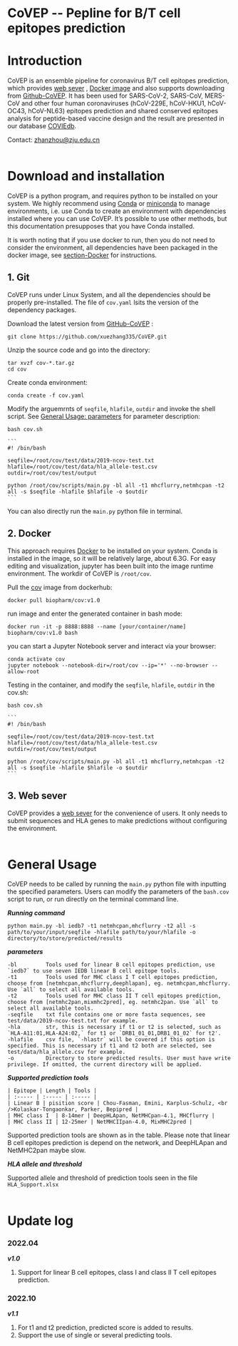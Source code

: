 # CoVEP -- Pepline for B/T cell epitopes prediction

# Introduction
CoVEP is an ensemble pipeline for coronavirus B/T cell epitopes prediction, which provides [web sever](https://pgx.zju.edu.cn/coviedb2/pipeline.html) , [Docker image](https://hub.docker.com/repository/docker/zhangxue123/cov) and also supports downloading from [Github-CoVEP](https://github.com/xuezhang335/CoVEP). It has been used for SARS-CoV-2, SARS-CoV, MERS-CoV and other four human coronaviruses (hCoV-229E, hCoV-HKU1, hCoV-OC43, hCoV-NL63) epitopes prediction and shared conserved epitopes analysis for peptide-based vaccine design and the result are presented in our database [COVIEdb](http://biopharm.zju.edu.cn/coviedb2/).

Contact: zhanzhou@zju.edu.cn
<br><br>

# Download and installation
CoVEP is a python program, and requires python to be installed on your system. We highly recommend using [Conda](https://www.anaconda.com/products/distribution) or [miniconda](https://docs.conda.io/en/latest/miniconda.html) to manage environments, i.e. use Conda to create an environment with dependencies installed where you can use CoVEP. It’s possible to use other methods, but this documentation presupposes that you have Conda installed.

It is worth noting that if you use docker to run, then you do not need to consider the environment, all dependencies have been packaged in the docker image, see [section-Docker](#docker) for instructions.

## 1. Git
CoVEP runs under Linux System, and all the dependencies should be properly pre-installed. The file of `cov.yaml` lsits the version of the dependency packages.

Download the latest version from [GitHub-CoVEP](https://github.com/xuezhang335/CoVEP) :

    git clone https://github.com/xuezhang335/CoVEP.git

Unzip the source code and go into the directory:

    tar xvzf cov-*.tar.gz
    cd cov

Create conda environment:

    conda create -f cov.yaml

Modify the arguemrnts of `seqfile`, `hlafile`, `outdir` and invoke the shell script. See [General Usage: parameters](#general-usage) for parameter description:

    bash cov.sh

    ```
    #! /bin/bash

    seqfile=/root/cov/test/data/2019-ncov-test.txt
    hlafile=/root/cov/test/data/hla_allele-test.csv
    outdir=/root/cov/test/output

    python /root/cov/scripts/main.py -bl all -t1 mhcflurry,netmhcpan -t2 all -s $seqfile -hlafile $hlafile -o $outdir
    ```
You can also directly run the `main.py` python file in terminal.


## 2. Docker
This approach requires [Docker](https://docs.docker.com/) to be installed on your system. Conda is installed in the image, so it will be relatively large, about 6.3G. For easy editing and visualization, jupyter has been built into the image runtime environment. The workdir of CoVEP is `/root/cov`.

Pull the [cov](https://hub.docker.com/repository/docker/zhangxue123/cov) image from dockerhub:

    docker pull biopharm/cov:v1.0

run image and enter the generated container in bash mode:

    docker run -it -p 8888:8888 --name [your/container/name] biopharm/cov:v1.0 bash

you can start a Jupyter Notebook server and interact via your browser:

    conda activate cov
    jupyter notebook --notebook-dir=/root/cov --ip='*' --no-browser --allow-root

Testing in the container, and modify the `seqfile`, `hlafile`, `outdir` in the cov.sh:

    bash cov.sh
    
    ```
    #! /bin/bash

    seqfile=/root/cov/test/data/2019-ncov-test.txt
    hlafile=/root/cov/test/data/hla_allele-test.csv
    outdir=/root/cov/test/output

    python /root/cov/scripts/main.py -bl all -t1 mhcflurry,netmhcpan -t2 all -s $seqfile -hlafile $hlafile -o $outdir
    ```

## 3. Web sever
CoVEP provides a [web sever](https://pgx.zju.edu.cn/coviedb2/tools/covep) for the convenience of users. It only needs to submit sequences and HLA genes to make predictions without configuring the environment.
<br><br>

# General Usage

CoVEP needs to be called by running the `main.py` python file with inputting the specified parameters. Users can modify the parameters of the `bash.cov` script to run, or run directly on the terminal command line.

***Running command***

    python main.py -bl iedb7 -t1 netmhcpan,mhcflurry -t2 all -s path/to/your/input/seqfile -hlafile path/to/your/hlafile -o directory/to/store/predicted/results

***parameters***

    -bl         Tools used for linear B cell epitopes prediction, use `iedb7` to use seven IEDB linear B cell epitope tools.
    -t1         Tools used for MHC class I T cell epitopes prediction, choose from [netmhcpan,mhcflurry,deephlapan], eg. netmhcpan,mhcflurry. Use `all` to select all available tools.
    -t2         Tools used for MHC class II T cell epitopes prediction, choose from [netmhc2pan,mixmhc2pred], eg. netmhc2pan. Use `all` to select all available tools.
    -seqfile    txt file contains one or more fasta sequences, see test/data/2019-ncov-test.txt for example.
    -hla        str, this is necessary if t1 or t2 is selected, such as `HLA-A11:01,HLA-A24:02,` for t1 or `DRB1_01_01,DRB1_01_02` for t2'.
    -hlafile    csv file, `-hlastr` will be covered if this option is specified. This is necessary if t1 and t2 both are selected, see test/data/hla_allele.csv for example.
    -o          Directory to store predicted results. User must have write privilege. If omitted, the current directory will be applied.

***Supported prediction tools***

    | Epitope | Length | Tools | 
    | :----- | :----- | :----- |
    | Linear B | pisition score | Chou-Fasman, Emini, Karplus-Schulz, <br />Kolaskar-Tongaonkar, Parker, Bepipred |
    | MHC class I  | 8-14mer | DeepHLApan, NetMHCpan-4.1, MHCflurry |
    | MHC class II | 12-25mer | NetMHCIIpan-4.0, MixMHC2pred |

Supported prediction tools are shown as in the table. Please note that linear B cell epitopes prediction is depend on the network, and DeepHLApan and NetMHC2pan maybe slow.

***HLA allele and threshold***

Supported allele and threshold of prediction tools seen in the file `HLA_Support.xlsx`
<br><br>
# Update log

### 2022.04
***v1.0***

1. Support for linear B cell epitopes, class I and class II T cell epitopes prediction.

### 2022.10
***v1.1***
1. For t1 and t2 prediction, predicted score is added to results.
2. Support the use of single or several predicting tools. 


